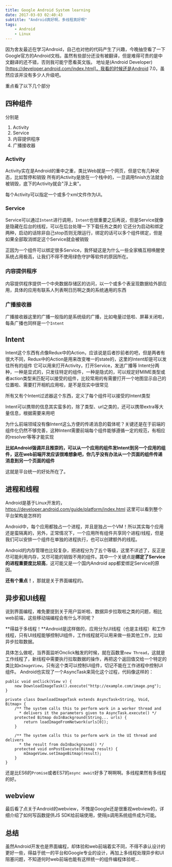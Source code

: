 ```yaml
---
title: Google Android System learning
date: 2017-03-03 02:40:43
subtitle: "Android真好啊，多线程真好啊"
tags:
    - Android
    - Linux
---
```


因为舍友最近在学习Android，自己也对他的代码产生了兴趣，今晚抽空看了一下Google官方的Android文档，虽然有些部分还没有被翻译，但是难得可贵的是中文翻译的还不错，否则我可能宁愿看英文版。
地址是(Android Developer)[https://developer.android.com/index.html]，我看的时候还是Android 7.0，虽然应该并没有多少人升级吧。

重点看了以下几个部分

## 四种组件
分别是

1. Activity
2. Service
3. 内容提供程序 
4. 广播接收器

### Activity
Activity实在是Android的重中之重，类比Web就是一个网页，但是它有几种状态，比如暂停和销毁
所有的Activity是放在一个栈中的，一旦调用finish方法就会被销毁，底下的Activity就会"浮上来"。

每个Activity可以指定一个或多个xml文件作为UI。

### Service
Service可以通过`Intent`进行调用，`Intent`也很重要之后再说，但是Service就像是隐藏在后台的线程，可以在后台处理一下下载任务之类的
它还分为启动和绑定两种，启动的话除非自己stop否则无限运行，绑定的话可以多个组件绑定，但是如果全部取消绑定这个Service就会被销毁

正因为一个组件可以绑定很多Service，我怀疑这是为什么一些全家桶互相唤醒使系统占用极高，让我们不得不使用绿色守护等软件的原因所在。

### 内容提供程序
内容提供程序提供一个中央数据存储区的访问，以一个或多个表呈现数据给外部应用，具体的应用有联系人列表啊日历啊之类的系统通用的东西

### 广播接收器
广播接收器这里的广播一般指的是系统级的广播，比如电量过低啦、屏幕关闭啦，每条广播也同样是一个`Intent`

## Intent
Intent这个东西有点像Redux中的Action，应该说是后者抄前者的吧，但是两者有很大不同，Redux中的Action是用来改变唯一的state的，这里的Intent却是可以发往所有的组件
它可以用来打开Activity，打开Service，发送广播等
Intent分两种，一种是显式的，只发往特定的组件，一种是隐式的，可以规定好MIME类型或者action类型来匹配可以接受的组件，比较常用的有需要打开一个地图显示自己的位置啦、需要打开相机应用啦，是不是现实中很常见

所有又有个Intent过滤器这个东西，定义了每个组件可以接受的Intent类型

Intent可以携带的信息其实蛮多的，除了类型、url之类的，还可以携带extra等大量信息，根据需要来用吧

为什么前端领域没有像Intent这么方便的传递消息的载体呢？关键还是在于前端的组件化仍然不够完善，这种Intent需要前端每个组件能够遵循一定的规范，有相应的resolver等等才能实现

**比如Android强调并且推崇的，可以从一个应用的组件发Intent到另一个应用的组件，这在web前端开发应该很难想象吧，你几乎没有办法从一个页面的组件传递消息到另一个页面的组件**

这就是平台统一的好处所在了。

## 进程和线程
Android是基于Linux开发的，https://developer.android.com/guide/platform/index.html 这里可以看到整个平台架构是怎样的

Android中，每个应用都独占一个进程，并且是独占一个VM！所以其实每个应用还是蛮隔离的，另外，正常情况下，一个应用所有组件共享同个进程/线程，但是我们可以安排一个组件在单独的进程执行，也可以创建额外的线程。

Android的内存管理也比较复杂，把进程分为了五个等级，这里不详述了，反正是尽可能利用内存，又尽可能的销毁不用的组件。其中一个关键点是**绑定了Service的进程重要度比较高**，这可能又是一个国内Android app都爱绑定Service的原因。

**还有个重点！**，那就是关于界面编程的。

## 异步和UI线程
说到界面编程，难免要提到关于用户监听啦、数据异步拉取啦之类的问题，相比web前端，这些移动端编程会有什么不同呢？

**得益于多线程！**Android是这样做的，应用分为UI线程（也是主线程）和工作线程，只有UI线程能够控制UI组件，工作线程就可以用来做一些其他工作，比如异步拉取数据。

具体怎么做呢，当界面监听Onclick触发的时候，就在函数里`new Thread`，这就是工作线程了，新线程中需要执行拉取数据的操作，再把这个返回值交给一个特定的类比如`mImageView`，只有这个类可以控制UI组件，切记不能在工作进程中控制UI组件。
Android也实现了一个AsyncTask来简化这个过程，代码像这样的：
```
public void onClick(View v) {
    new DownloadImageTask().execute("http://example.com/image.png");
}

private class DownloadImageTask extends AsyncTask<String, Void, Bitmap> {
    /** The system calls this to perform work in a worker thread and
      * delivers it the parameters given to AsyncTask.execute() */
    protected Bitmap doInBackground(String... urls) {
        return loadImageFromNetwork(urls[0]);
    }

    /** The system calls this to perform work in the UI thread and delivers
      * the result from doInBackground() */
    protected void onPostExecute(Bitmap result) {
        mImageView.setImageBitmap(result);
    }
}
```
还是比ES6的`Promise`或者ES7的`async await`好多了啊啊啊。多线程果然有多线程的好。

## webview
最后看了点关于Android的webview，不愧是Google还是很重视webview的，详细介绍了如何写函数提供JS SDK给前端使用，使得js调用系统组件成为可能。

## 总结
虽然Android开发也是界面编程，却体验和web前端着实不同，不得不承认设计的更好一些，得益于统一的平台和Google专业的设计，再加上多线程处理异步和UI阻塞问题，不知道何时web前端也能有这样统一的组件编程体验呢...